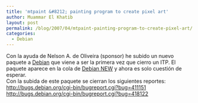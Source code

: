 ```yaml
---
title: 'mtpaint &#8212; painting program to create pixel art'
author: Muammar El Khatib
layout: post
permalink: /blog/2007/04/mtpaint-painting-program-to-create-pixel-art/
categories:
  - Debian
---
```

Con la ayuda de Nelson A. de Oliveira (sponsor) he subido un nuevo paquete a [Debian][1] que viene a ser la primera vez que cierro un ITP. El paquete aparece en la cola de [Debian NEW][2] y ahora es solo cuestión de esperar.  
Con la subida de este paquete se cierran los siguientes reportes:  
<http://bugs.debian.org/cgi-bin/bugreport.cgi?bug=411151>  
<http://bugs.debian.org/cgi-bin/bugreport.cgi?bug=418122>

 [1]: http://www.debian.org
 [2]: http://ftp-master.debian.org/new.html